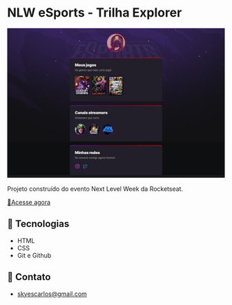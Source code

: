 # NLW eSports - Trilha Explorer

![preview](github.png)

Projeto construído do evento Next Level Week da Rocketseat.

[🔗Acesse agora](https://carlosvize.github.io/NLW-esports-explorer/)

## 🧰 Tecnologias

- HTML
- CSS
- Git e Github

## 📱 Contato

- skyescarlos@gmail.com

